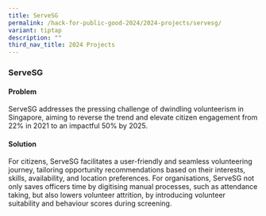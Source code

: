 ```yaml
---
title: ServeSG
permalink: /hack-for-public-good-2024/2024-projects/servesg/
variant: tiptap
description: ""
third_nav_title: 2024 Projects
---
```

<h3>ServeSG</h3>
<h4>Problem</h4>
<p>ServeSG addresses the pressing challenge of dwindling volunteerism in
Singapore, aiming to reverse the trend and elevate citizen engagement from
22% in 2021 to an impactful 50% by 2025.</p>
<h4>Solution</h4>
<p>For citizens, ServeSG facilitates a user-friendly and seamless volunteering
journey, tailoring opportunity recommendations based on their interests,
skills, availability, and location preferences. For organisations, ServeSG
not only saves officers time by digitising manual processes, such as attendance
taking, but also lowers volunteer attrition, by introducing volunteer suitability
and behaviour scores during screening.</p>
<p></p>